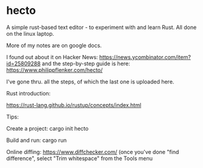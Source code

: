 hecto
=====

A simple rust-based text editor - to experiment with and learn Rust. All done on the linux laptop.

More of my notes are on google docs.

I found out about it on Hacker News: https://news.ycombinator.com/item?id=25809288 and the step-by-step guide is here: https://www.philippflenker.com/hecto/

I've gone thru. all the steps, of which the last one is uploaded here.

Rust introduction:

https://rust-lang.github.io/rustup/concepts/index.html



Tips:

Create a project: cargo init hecto

Build and run: cargo run <cmd line options>

Online diffing: https://www.diffchecker.com/ (once you've done "find difference", select "Trim whitespace" from the Tools menu




